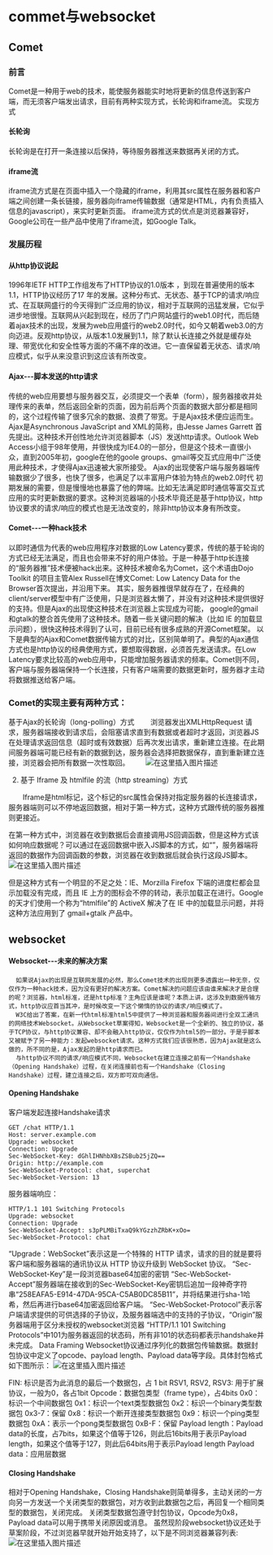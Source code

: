 # commet与websocket
##  Comet
### 前言
Comet是一种用于web的技术，能使服务器能实时地将更新的信息传送到客户端，而无须客户端发出请求，目前有两种实现方式，长轮询和iframe流。
实现方式
#### 长轮询
长轮询是在打开一条连接以后保持，等待服务器推送来数据再关闭的方式。

#### iframe流
iframe流方式是在页面中插入一个隐藏的iframe，利用其src属性在服务器和客户端之间创建一条长链接，服务器向iframe传输数据（通常是HTML，内有负责插入信息的javascript），来实时更新页面。 iframe流方式的优点是浏览器兼容好，Google公司在一些产品中使用了iframe流，如Google Talk。
### 发展历程
#### 从http协议说起

1996年IETF  HTTP工作组发布了HTTP协议的1.0版本 ，到现在普遍使用的版本1.1，HTTP协议经历了17 年的发展。这种分布式、无状态、基于TCP的请求/响应式、在互联网盛行的今天得到广泛应用的协议，相对于互联网的迅猛发展，它似乎进步地很慢。互联网从兴起到现在，经历了门户网站盛行的web1.0时代，而后随着ajax技术的出现，发展为web应用盛行的web2.0时代，如今又朝着web3.0的方向迈进。反观http协议，从版本1.0发展到1.1，除了默认长连接之外就是缓存处理、带宽优化和安全性等方面的不痛不痒的改进。它一直保留着无状态、请求/响应模式，似乎从来没意识到这应该有所改变。
#### Ajax---脚本发送的http请求
传统的web应用要想与服务器交互，必须提交一个表单（form），服务器接收并处理传来的表单，然后返回全新的页面，因为前后两个页面的数据大部分都是相同的，这个过程传输了很多冗余的数据、浪费了带宽。于是Ajax技术便应运而生。
Ajax是Asynchronous JavaScript and XML的简称，由Jesse James Garrett 首先提出。这种技术开创性地允许浏览器脚本（JS）发送http请求。Outlook Web Access小组于98年使用，并很快成为IE4.0的一部分，但是这个技术一直很小众，直到2005年初，google在他的goole groups、gmail等交互式应用中广泛使用此种技术，才使得Ajax迅速被大家所接受。
Ajax的出现使客户端与服务器端传输数据少了很多，也快了很多，也满足了以丰富用户体验为特点的web2.0时代 初期发展的需要，但是慢慢地也暴露了他的弊端。比如无法满足即时通信等富交互式应用的实时更新数据的要求。这种浏览器端的小技术毕竟还是基于http协议，http协议要求的请求/响应的模式也是无法改变的，除非http协议本身有所改变。
#### Comet---一种hack技术

以即时通信为代表的web应用程序对数据的Low Latency要求，传统的基于轮询的方式已经无法满足，而且也会带来不好的用户体验。于是一种基于http长连接的“服务器推”技术便被hack出来。这种技术被命名为Comet，这个术语由Dojo Toolkit 的项目主管Alex Russell在博文Comet: Low Latency Data for the Browser首次提出，并沿用下来。
其实，服务器推很早就存在了，在经典的client/server模型中有广泛使用，只是浏览器太懒了，并没有对这种技术提供很好的支持。但是Ajax的出现使这种技术在浏览器上实现成为可能， google的gmail和gtalk的整合首先使用了这种技术。随着一些关键问题的解决（比如 IE 的加载显示问题），很快这种技术得到了认可，目前已经有很多成熟的开源Comet框架。
以下是典型的Ajax和Comet数据传输方式的对比，区别简单明了。典型的Ajax通信方式也是http协议的经典使用方式，要想取得数据，必须首先发送请求。在Low Latency要求比较高的web应用中，只能增加服务器请求的频率。Comet则不同，客户端与服务器端保持一个长连接，只有客户端需要的数据更新时，服务器才主动将数据推送给客户端。
### Comet的实现主要有两种方式：
基于Ajax的长轮询（long-polling）方式
　　浏览器发出XMLHttpRequest 请求，服务器端接收到请求后，会阻塞请求直到有数据或者超时才返回，浏览器JS在处理请求返回信息（超时或有效数据）后再次发出请求，重新建立连接。在此期间服务器端可能已经有新的数据到达，服务器会选择把数据保存，直到重新建立连接，浏览器会把所有数据一次性取回。
　　![在这里插入图片描述](https://img-blog.csdnimg.cn/e39c419cf40d415a86a10a3d8bbc1db6.png)

2.  基于 Iframe 及 htmlfile 的流（http streaming）方式

　　Iframe是html标记，这个标记的src属性会保持对指定服务器的长连接请求，服务器端则可以不停地返回数据，相对于第一种方式，这种方式跟传统的服务器推则更接近。

在第一种方式中，浏览器在收到数据后会直接调用JS回调函数，但是这种方式该如何响应数据呢？可以通过在返回数据中嵌入JS脚本的方式，如“<script type="text/javascript">js_func(“data from server ”)</script>”，服务器端将返回的数据作为回调函数的参数，浏览器在收到数据后就会执行这段JS脚本。
![在这里插入图片描述](https://img-blog.csdnimg.cn/0b6f2465ac344f41b7857814c9668c9d.png)


但是这种方式有一个明显的不足之处：IE、Morzilla Firefox 下端的进度栏都会显示加载没有完成，而且 IE 上方的图标会不停的转动，表示加载正在进行。Google 的天才们使用一个称为“htmlfile”的 ActiveX 解决了在 IE 中的加载显示问题，并将这种方法应用到了 gmail+gtalk 产品中。
## websocket
#### Websocket---未来的解决方案
      如果说Ajax的出现是互联网发展的必然，那么Comet技术的出现则更多透露出一种无奈，仅仅作为一种hack技术，因为没有更好的解决方案。Comet解决的问题应该由谁来解决才是合理的呢？浏览器，html标准，还是http标准？主角应该是谁呢？本质上讲，这涉及到数据传输方式，http协议应首当其冲，是时候改变一下这个懒惰的协议的请求/响应模式了。
      W3C给出了答案，在新一代html标准html5中提供了一种浏览器和服务器间进行全双工通讯的网络技术Websocket。从Websocket草案得知，Websocket是一个全新的、独立的协议，基于TCP协议，与http协议兼容、却不会融入http协议，仅仅作为html5的一部分。于是乎脚本又被赋予了另一种能力：发起websocket请求。这种方式我们应该很熟悉，因为Ajax就是这么做的，所不同的是，Ajax发起的是http请求而已。
      与http协议不同的请求/响应模式不同，Websocket在建立连接之前有一个Handshake（Opening Handshake）过程，在关闭连接前也有一个Handshake（Closing Handshake）过程，建立连接之后，双方即可双向通信。

#### Opening Handshake
客户端发起连接Handshake请求
```
GET /chat HTTP/1.1
Host: server.example.com
Upgrade: websocket
Connection: Upgrade
Sec-WebSocket-Key: dGhlIHNhbXBsZSBub25jZQ==
Origin: http://example.com
Sec-WebSocket-Protocol: chat, superchat
Sec-WebSocket-Version: 13
```
服务器端响应：
```
HTTP/1.1 101 Switching Protocols
Upgrade: websocket
Connection: Upgrade
Sec-WebSocket-Accept: s3pPLMBiTxaQ9kYGzzhZRbK+xOo=
Sec-WebSocket-Protocol: chat
```
“Upgrade：WebSocket”表示这是一个特殊的 HTTP 请求，请求的目的就是要将客户端和服务器端的通讯协议从 HTTP 协议升级到 WebSocket 协议。
“Sec-WebSocket-Key”是一段浏览器base64加密的密钥
“Sec-WebSocket-Accept”服务器端在接收到的Sec-WebSocket-Key密钥后追加一段神奇字符串“258EAFA5-E914-47DA-95CA-C5AB0DC85B11”，并将结果进行sha-1哈希，然后再进行base64加密返回给客户端。
“Sec-WebSocket-Protocol”表示客户端请求提供的可供选择的子协议，及服务器端选中的支持的子协议，“Origin”服务器端用于区分未授权的websocket浏览器
“HTTP/1.1 101 Switching Protocols”中101为服务器返回的状态码，所有非101的状态码都表示handshake并未完成。
Data Framing
Websocket协议通过序列化的数据包传输数据。数据封包协议中定义了opcode、payload length、Payload data等字段。具体封包格式如下图所示：
![在这里插入图片描述](https://img-blog.csdnimg.cn/d5a1af04c07e4b03ab69ac29e655f593.png)

FIN: 标识是否为此消息的最后一个数据包，占 1 bit
RSV1, RSV2, RSV3:  用于扩展协议，一般为0，各占1bit
Opcode：数据包类型（frame type），占4bits
0x0：标识一个中间数据包
0x1：标识一个text类型数据包
0x2：标识一个binary类型数据包
0x3-7：保留
0x8：标识一个断开连接类型数据包
0x9：标识一个ping类型数据包
0xA：表示一个pong类型数据包
0xB-F：保留
Payload length：Payload data的长度，占7bits，如果这个值等于126，则此后16bits用于表示Payload length，如果这个值等于127，则此后64bits用于表示Payload length
Payload data：应用层数据
#### Closing Handshake
相对于Opening Handshake，Closing Handshake则简单得多，主动关闭的一方向另一方发送一个关闭类型的数据包，对方收到此数据包之后，再回复一个相同类型的数据包，关闭完成。
关闭类型数据包遵守封包协议，Opcode为0x8，Payload data可以用于携带关闭原因或消息。 
虽然现阶段websocket协议还处于草案阶段，不过浏览器早就开始开始支持了，以下是不同浏览器兼容列表:
![在这里插入图片描述](https://img-blog.csdnimg.cn/0c4786cdf4114847ae20fa9b00804130.png)


